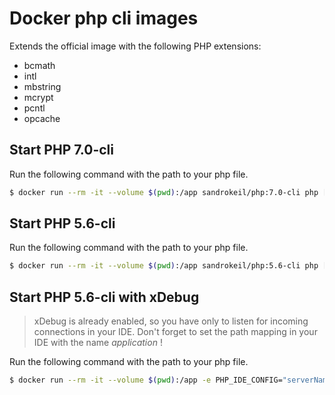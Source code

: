 # Docker php cli images
Extends the official image with the following PHP extensions:

* bcmath 
* intl 
* mbstring 
* mcrypt 
* pcntl
* opcache

## Start PHP 7.0-cli
Run the following command with the path to your php file.

```bash
$ docker run --rm -it --volume $(pwd):/app sandrokeil/php:7.0-cli php [your file]
```

## Start PHP 5.6-cli
Run the following command with the path to your php file.

```bash
$ docker run --rm -it --volume $(pwd):/app sandrokeil/php:5.6-cli php [your file]
```

## Start PHP 5.6-cli with xDebug
> xDebug is already enabled, so you have only to listen for incoming connections in your IDE. Don't forget to set the 
path mapping in your IDE with the name *application* !

Run the following command with the path to your php file.

```bash
$ docker run --rm -it --volume $(pwd):/app -e PHP_IDE_CONFIG="serverName=application" sandrokeil/php:5.6-cli-xdebug php [your file]
```
